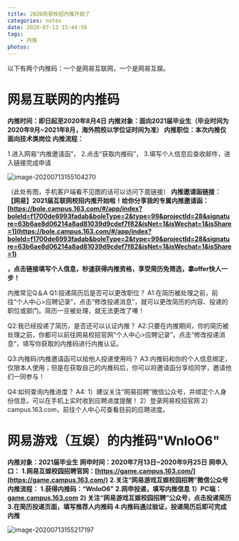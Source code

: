 ```yaml
---
title: 2020网易校招内推开始了
categories: notes
date: 2020-07-13 15:44:58
tags:
	- 内推
photos:
---
```




以下有两个内推码：一个是网易互联网，一个是网易互娱。

# 网易互联网的内推码
**内推时间：即日起至2020年8月4日
内推对象：面向2021届毕业生（毕业时间为2020年9月~2021年8月，海外院校以学位证时间为准）
内推职位：本次内推仅面向技术类岗位
内推流程：**

1.进入网易“内推邀请函”，
2.点击“获取内推码”，
3.填写个人信息后查收邮件，进入链接完成申请



![image-20200713155104270](https://mdpic-1258411264.cos.ap-shanghai.myqcloud.com/night/202007/13/161251-114438.png)

（此处有图，手机客户端看不见图的话可以访问下面链接）
**内推邀请函链接：**
**【网易】2021届互联网校招内推开始啦！给你分享我的专属内推邀请函：**
**[https://bole.campus.163.com/#/app/index?boleId=f1700de6993fadab&boleType=2&type=99&projectId=28&signature=63b6ae8d06214a8ad81039d9cdef7f82&isNet=1&isWechat=1&isShare=1](https://bole.campus.163.com/#/app/index?boleId=f1700de6993fadab&boleType=2&type=99&projectId=28&signature=63b6ae8d06214a8ad81039d9cdef7f82&isNet=1&isWechat=1&isShare=1)**

**，点击链接填写个人信息，秒速获得内推资格，享受简历免筛选，拿offer快人一步！**

内推常见Q＆A
Q1:投递简历后是否可以更改职位？
A1:在简历被处理之前，前往“个人中心>应聘记录”，点击“修改投递消息”，就可以更改简历的内容、投递的职位或部门。简历一旦被处理，就无法更改了噢！

Q2:我已经投递了简历，是否还可以认证内推？
A2:只要在内推期间，你的简历被处理之前，你都可以前往网易校招官网“个人中心>应聘记录”，点击“修改投递消息”，填写你获取的内推码进行内推认证。

Q3:内推码/内推邀请函可以给他人投递使用吗？
A3:内推码和你的个人信息绑定，仅限本人使用；但是在获取自己的内推码后，你可以将邀请函分享给同学，邀请他们一同参与！

Q4:如何查询内推进度？
A4:
1）建议关注“网易招聘”微信公众号，并绑定个人身份信息，可以在手机上实时收到应聘进度提醒！
2）登录网易校招官网 2）campus.163.com，前往个人中心可查看目前的应聘进度。

# 网易游戏（互娱）的内推码"WnIoO6"
**内推对象：2021届毕业生**
**网申时间：2020年7月13日~2020年9月25日**
**网申入口：**
**1.网易互娱校园招聘官网：[https://game.campus.163.com/](https://game.campus.163.com/)**
**2.关注“网易游戏互娱校园招聘”微信公众号**
**内推流程：**
**1.获得内推码：“WnIoO6”**
**2.网申投递，填写内推信息**
   **1）PC端：**
      **[game.campus.163.com](game.campus.163.com)**
   **2) 关注“网易游戏互娱校园招聘”公众号，点击投递简历**
**3.在简历投递页面，填写推荐人内推码**
**4.内推码通过验证，投递简历后即可完成内推**

![image-20200713155217197](https://mdpic-1258411264.cos.ap-shanghai.myqcloud.com/night/202007/13/161345-193701.png)
